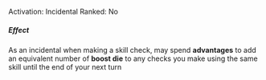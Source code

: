 Activation: Incidental
Ranked: No
##### Effect
As an incidental when making a skill check, may spend **advantages** to add an equivalent number of **boost die** to any checks you make using the same skill until the end of your next turn